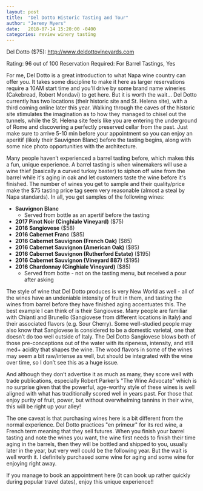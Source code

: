 ```yaml
---
layout: post
title:  "Del Dotto Historic Tasting and Tour"
author: "Jeremy Myers"
date:   2018-07-14 15:20:00 -0400
categories: review winery tasting
---
```

Del Dotto ($75): <http://www.deldottovineyards.com>

Rating: 96 out of 100
Reservation Required: For Barrel Tastings, Yes

For me, Del Dotto is a great introduction to what Napa wine country can offer you.  It takes some discipline to make it here as larger reservations require a 10AM start time and you'll drive by some brand name wineries (Cakebread, Robert Mondavi) to get here.  But it is worth the wait...  Del Dotto currently has two locations (their historic site and St. Helena site), with a third coming online later this year.  Walking through the caves of the historic site stimulates the imagination as to how they managed to chisel out the tunnels, while the St. Helena site feels like you are entering the underground of Rome and discovering a perfectly preserved cellar from the past.  Just make sure to arrive 5-10 min before your appointment so you can enjoy an aperitif (likely their Sauvignon Blanc) before the tasting begins, along with some nice photo opportunities with the architecture.

Many people haven’t experienced a barrel tasting before, which makes this a fun, unique experience.  A barrel tasting is when winemakers will use a wine thief (basically a curved turkey baster) to siphon off wine from the barrel while it's aging in oak and let customers taste the wine before it's finished.  The number of wines you get to sample and their quality/price make the $75 tasting price tag seem very reasonable (almost a steal by Napa standards).  In all, you get samples of the following wines:

* **Sauvignon Blanc**
  * Served from bottle as an apertif before the tasting
* **2017 Pinot Noir (Cinghiale Vineyard)** ($75)
* **2016 Sangiovese** ($58)
* **2016 Cabernet Franc** ($85)
* **2016 Cabernet Sauvignon (French Oak)** ($85)
* **2016 Cabernet Sauvignon (American Oak)** ($85)
* **2016 Cabernet Sauvignon (Rutherford Estate)** ($195)
* **2016 Cabernet Sauvignon (Vineyard 887)** ($195)
* **2016 Chardonnay (Cinghiale Vineyard)** ($85)
  * Served from botte - not on the tasting menu, but received a pour after asking

The style of wine that Del Dotto produces is very New World as well - all of the wines have an undeniable intensity of fruit in them, and tasting the wines from barrel before they have finished aging accentuates this.  The best example I can think of is their Sangiovese.  Many people are familiar with Chianti and Brunello (Sangiovese from different locations in Italy) and their associated flavors (e.g. Sour Cherry).  Some well-studied people may also know that Sangiovese is considered to be a domestic varietal, one that doesn’t do too well outside of Italy.  The Del Dotto Sangiovese blows both of those pre-conceptions out of the water with its ripeness, intensity, and still med+ acidity that shapes the wine.  The wood flavors in some of the wines may seem a bit raw/intense as well, but should be integrated with the wine over time, so I don’t see this as a huge issue.

And although they don’t advertise it as much as many, they score well with trade publications, especially Robert Parker’s "The Wine Advocate" which is no surprise given that the powerful, age-worthy style of these wines is well aligned with what has traditionally scored well in years past.  For those that enjoy purity of fruit, power, but without overwhelming tannins in their wine, this will be right up your alley!

The one caveat is that purchasing wines here is a bit different from the normal experience.  Del Dotto practices "en primeur" for its red wine, a French term meaning that they sell futures.  When you finish your barrel tasting and note the wines you want, the wine first needs to finish their time aging in the barrels, then they will be bottled and shipped to you, usually later in the year, but very well could be the following year.  But the wait is well worth it.  I definitely purchased some wine for aging and some wine for enjoying right away.

If you manage to book an appointment here (it can book up rather quickly during popular travel dates), enjoy this unique experience!!
